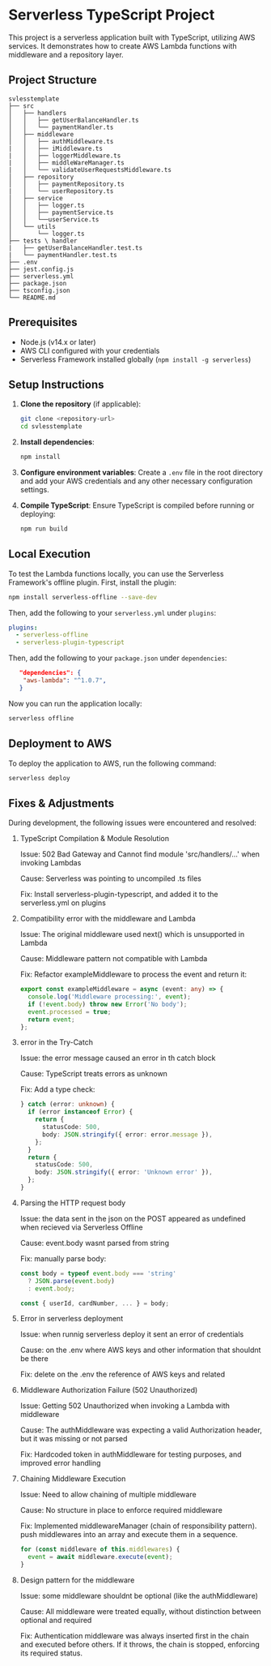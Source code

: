# Serverless TypeScript Project

This project is a serverless application built with TypeScript, utilizing AWS services. It demonstrates how to create AWS Lambda functions with middleware and a repository layer.

## Project Structure

```
svlesstemplate
├── src
│   ├── handlers
│   │   ├── getUserBalanceHandler.ts
│   │   └── paymentHandler.ts
│   ├── middleware
│   │   ├── authMiddleware.ts
|   │   ├── iMiddleware.ts
|   │   ├── loggerMiddleware.ts
|   │   ├── middleWareManager.ts
|   │   └── validateUserRequestsMiddleware.ts
│   ├── repository
│   │   ├── paymentRepository.ts
|   │   └── userRepository.ts
│   ├── service
│   │   ├── logger.ts
│   │   ├── paymentService.ts
│   │   └──userService.ts
│   └── utils
│       └── logger.ts
├── tests \ handler
|   ├── getUserBalanceHandler.test.ts
|   └── paymentHandler.test.ts
├── .env
├── jest.config.js
├── serverless.yml
├── package.json
├── tsconfig.json
└── README.md
```

## Prerequisites

- Node.js (v14.x or later)
- AWS CLI configured with your credentials
- Serverless Framework installed globally (`npm install -g serverless`)

## Setup Instructions

1. **Clone the repository** (if applicable):
   ```bash
   git clone <repository-url>
   cd svlesstemplate
   ```

2. **Install dependencies**:
   ```bash
   npm install
   ```

3. **Configure environment variables**:
   Create a `.env` file in the root directory and add your AWS credentials and any other necessary configuration settings.

4. **Compile TypeScript**:
   Ensure TypeScript is compiled before running or deploying:
   ```bash
   npm run build
   ```

## Local Execution

To test the Lambda functions locally, you can use the Serverless Framework's offline plugin. First, install the plugin:

```bash
npm install serverless-offline --save-dev
```

Then, add the following to your `serverless.yml` under `plugins`:

```yaml
plugins:
  - serverless-offline
  - serverless-plugin-typescript
```

Then, add the following to your `package.json` under `dependencies`:

```json
   "dependencies": {
    "aws-lambda": "^1.0.7",
   }
```

Now you can run the application locally:

```bash
serverless offline
```

## Deployment to AWS

To deploy the application to AWS, run the following command:

```bash
serverless deploy
```

## Fixes & Adjustments

During development, the following issues were encountered and resolved:
1. TypeScript Compilation & Module Resolution

    Issue: 502 Bad Gateway and Cannot find module 'src/handlers/…' when invoking Lambdas
    
    Cause: Serverless was pointing to uncompiled .ts files
    
    Fix: Install serverless-plugin-typescript, and added it to the serverless.yml on plugins

2. Compatibility error with the middleware and Lambda

    Issue: The original middleware used next() which is unsupported in Lambda
    
    Cause: Middleware pattern not compatible with Lambda
    
    Fix: Refactor exampleMiddleware to process the event and return it:

    ```ts
    export const exampleMiddleware = async (event: any) => {
      console.log('Middleware processing:', event);
      if (!event.body) throw new Error('No body');
      event.processed = true;
      return event;
    };
    ```

3. error in the Try-Catch

    Issue: the error message caused an error in th catch block
    
    Cause: TypeScript treats errors as unknown
    
    Fix: Add a type check:

    ```ts
    } catch (error: unknown) {
      if (error instanceof Error) {
        return {
          statusCode: 500,
          body: JSON.stringify({ error: error.message }),
        };
      }
      return {
        statusCode: 500,
        body: JSON.stringify({ error: 'Unknown error' }),
      };
    }

    ```

4. Parsing the HTTP request body

    Issue: the data sent in the json on the POST appeared as undefined when recieved via Serverless Offline

    Cause: event.body wasnt parsed from string
    
    Fix: manually parse body:

    ```ts
    const body = typeof event.body === 'string'
      ? JSON.parse(event.body)
      : event.body;

    const { userId, cardNumber, ... } = body;

    ```

5. Error in serverless deployment

    Issue: when runnig serverless deploy it sent an error of credentials

    Cause: on the .env where AWS keys and other information that shouldnt be there

    Fix: delete on the .env the reference of AWS keys and related

6. Middleware Authorization Failure (502 Unauthorized)

    Issue: Getting 502 Unauthorized when invoking a Lambda with middleware

    Cause: The authMiddleware was expecting a valid Authorization header, but it was missing or not parsed

    Fix: Hardcoded token in authMiddleware for testing purposes, and improved error handling

7. Chaining Middleware Execution

    Issue: Need to allow chaining of multiple middleware

    Cause: No structure in place to enforce required middleware

    Fix: Implemented middlewareManager (chain of responsibility pattern). push middlewares into an array and execute them in a sequence.
  
      ```ts
      for (const middleware of this.middlewares) {
        event = await middleware.execute(event);
      }
      ```

8. Design pattern for the middleware

    Issue: some middleware shouldnt be optional (like the authMiddleware)

    Cause: All middleware were treated equally, without distinction between optional and required

    Fix: Authentication middleware was always inserted first in the chain and executed before others. If it throws, the chain is stopped, enforcing its required status.